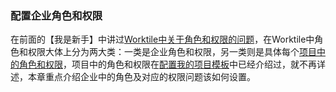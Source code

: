 ### 配置企业角色和权限

在前面的【我是新手】中讲过[Worktile中关于角色和权限的问题](/help/new/roles-limits.md)，在Worktile中角色和权限大体上分为两大类：一类是企业角色和权限，另一类则是具体每个[项目中的角色和权限](/senior/create.md#2.2-安全性&通知、提醒)，项目中的角色和权限在[配置我的项目模板](/senior/create.md)中已经介绍过，就不再详述，本章重点介绍企业中的角色及对应的权限问题该如何设置。




